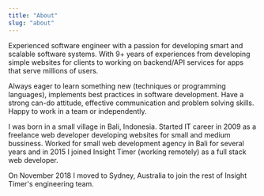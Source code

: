 ```yaml
---
title: "About"
slug: "about"
---
```


Experienced software engineer with a passion for developing smart and scalable software systems. With 9+ years of experiences from developing simple websites for clients to working on backend/API services for apps that serve millions of users.

Always eager to learn something new (techniques or programming languages), implements best practices in software development. Have a strong can-do attitude, effective communication and problem solving skills. Happy to work in a team or independently.

I was born in a small village in Bali, Indonesia. Started IT career in 2009 as a freelance web developer developing websites for small and medium bussiness. Worked for small web development agency in Bali for several years and in 2015 I joined Insight Timer (working remotely) as a full stack web developer.

On November 2018 I moved to Sydney, Australia to join the rest of Insight Timer's engineering team.
